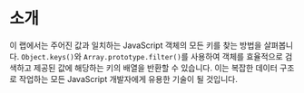 # 소개

이 랩에서는 주어진 값과 일치하는 JavaScript 객체의 모든 키를 찾는 방법을 살펴봅니다. `Object.keys()`와 `Array.prototype.filter()`를 사용하여 객체를 효율적으로 검색하고 제공된 값에 해당하는 키의 배열을 반환할 수 있습니다. 이는 복잡한 데이터 구조로 작업하는 모든 JavaScript 개발자에게 유용한 기술이 될 것입니다.
